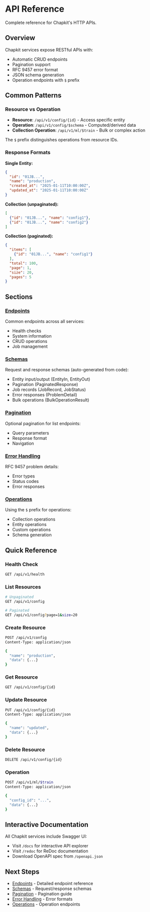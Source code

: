 # API Reference

Complete reference for Chapkit's HTTP APIs.

## Overview

Chapkit services expose RESTful APIs with:

- Automatic CRUD endpoints
- Pagination support
- RFC 9457 error format
- JSON schema generation
- Operation endpoints with `$` prefix

## Common Patterns

### Resource vs Operation

- **Resource**: `/api/v1/config/{id}` - Access specific entity
- **Operation**: `/api/v1/config/$schema` - Computed/derived data
- **Collection Operation**: `/api/v1/ml/$train` - Bulk or complex action

The `$` prefix distinguishes operations from resource IDs.

### Response Formats

**Single Entity:**

```json
{
  "id": "01JB...",
  "name": "production",
  "created_at": "2025-01-11T10:00:00Z",
  "updated_at": "2025-01-11T10:00:00Z"
}
```

**Collection (unpaginated):**

```json
[
  {"id": "01JB...", "name": "config1"},
  {"id": "01JB...", "name": "config2"}
]
```

**Collection (paginated):**

```json
{
  "items": [
    {"id": "01JB...", "name": "config1"}
  ],
  "total": 100,
  "page": 1,
  "size": 20,
  "pages": 5
}
```

## Sections

### [Endpoints](endpoints.md)

Common endpoints across all services:

- Health checks
- System information
- CRUD operations
- Job management

### [Schemas](core/schemas.md)

Request and response schemas (auto-generated from code):

- Entity input/output (EntityIn, EntityOut)
- Pagination (PaginatedResponse)
- Job records (JobRecord, JobStatus)
- Error responses (ProblemDetail)
- Bulk operations (BulkOperationResult)

### [Pagination](pagination.md)

Optional pagination for list endpoints:

- Query parameters
- Response format
- Navigation

### [Error Handling](error-handling.md)

RFC 9457 problem details:

- Error types
- Status codes
- Error responses

### [Operations](operations.md)

Using the `$` prefix for operations:

- Collection operations
- Entity operations
- Custom operations
- Schema generation

## Quick Reference

### Health Check

```bash
GET /api/v1/health
```

### List Resources

```bash
# Unpaginated
GET /api/v1/config

# Paginated
GET /api/v1/config?page=1&size=20
```

### Create Resource

```bash
POST /api/v1/config
Content-Type: application/json

{
  "name": "production",
  "data": {...}
}
```

### Get Resource

```bash
GET /api/v1/config/{id}
```

### Update Resource

```bash
PUT /api/v1/config/{id}
Content-Type: application/json

{
  "name": "updated",
  "data": {...}
}
```

### Delete Resource

```bash
DELETE /api/v1/config/{id}
```

### Operation

```bash
POST /api/v1/ml/$train
Content-Type: application/json

{
  "config_id": "...",
  "data": {...}
}
```

## Interactive Documentation

All Chapkit services include Swagger UI:

- Visit `/docs` for interactive API explorer
- Visit `/redoc` for ReDoc documentation
- Download OpenAPI spec from `/openapi.json`

## Next Steps

- [Endpoints](endpoints.md) - Detailed endpoint reference
- [Schemas](core/schemas.md) - Request/response schemas
- [Pagination](pagination.md) - Pagination guide
- [Error Handling](error-handling.md) - Error formats
- [Operations](operations.md) - Operation endpoints

